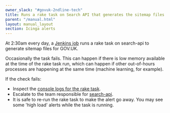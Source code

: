 ```yaml
---
owner_slack: "#govuk-2ndline-tech"
title: Runs a rake task on Search API that generates the sitemap files
parent: "/manual.html"
layout: manual_layout
section: Icinga alerts
---
```


At 2:30am every day, a [Jenkins job][jenkins] runs a rake task on search-api
to generate sitemap files for GOV.UK.

Occasionally the task fails. This can happen if there is low memory available
at the time of the rake task run, which can happen if other out-of-hours
processes are happening at the same time (machine learning, for example).

If the check fails:

- Inspect the [console logs for the rake task][jenkins].
- Escalate to the team responsible for [search-api](/repos/search-api.html).
- It is safe to re-run the rake task to make the alert go away.
  You may see some 'high load' alerts while the task is running.

[jenkins]: https://deploy.blue.production.govuk.digital/job/search_generate_sitemaps/
